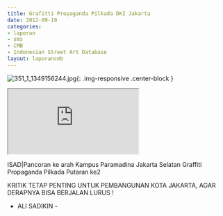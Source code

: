 ```yaml
---
title: Grafitti Propaganda Pilkada DKI Jakarta
date: 2012-09-19
categories:
- laporan
- sms
- CMB
- Indonesian Street Art Database
layout: laporancmb
---
```


![351_1_1349156244.jpg](/uploads/351_1_1349156244.jpg){: .img-responsive .center-block }

<div class="embed-responsive embed-responsive-16by9"><iframe class="embed-responsive-item" src="https://youtu.be/w5UFkcDvro8"></iframe></div>

ISAD\|Pancoran ke arah Kampus Paramadina Jakarta Selatan Graffiti Propaganda Pilkada Putaran ke2

KRITIK TETAP PENTING UNTUK PEMBANGUNAN KOTA JAKARTA, AGAR DERAPNYA BISA BERJALAN LURUS !
- ALI SADIKIN -
